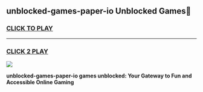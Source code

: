 
## unblocked-games-paper-io Unblocked Games👋
<h3>
<a href="https://news.freeplayer.one?title=unblocked-games-paper-io&ref=16F">CLICK TO PLAY</a></h3>
<hr>

<h3>
<a href="https://news.freeplayer.one?title=unblocked-games-paper-io&ref=16F">CLICK 2 PLAY</a>
  
</h3>

<a href="https://news.freeplayer.one?title=unblocked-games-paper-io&ref=16F/"><img src="https://clearcache.store/games.png"></a>


**unblocked-games-paper-io games unblocked: Your Gateway to Fun and Accessible Online Gaming**
